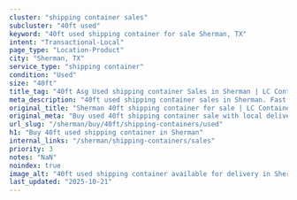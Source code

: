 ```yaml
---
cluster: "shipping container sales"
subcluster: "40ft used"
keyword: "40ft used shipping container for sale Sherman, TX"
intent: "Transactional-Local"
page_type: "Location-Product"
city: "Sherman, TX"
service_type: "shipping container"
condition: "Used"
size: "40ft"
title_tag: "40ft Asg Used shipping container Sales in Sherman | LC Container"
meta_description: "40ft used shipping container sales in Sherman. Fast delivery, competitive pricing. Serving shipping containers area. Quote ID: OFA. Call (214) 524-4168 for your free quote today."
original_title: "Sherman 40ft shipping container for sale | LC Container"
original_meta: "Buy used 40ft shipping container sale with local delivery in Sherman, TX. LC Container — local Since 2003. Request a fast quote today."
url_slug: "/sherman/buy/40ft/shipping-containers/used"
h1: "Buy 40ft used shipping container in Sherman"
internal_links: "/sherman/shipping-containers/sales"
priority: 3
notes: "NaN"
noindex: true
image_alt: "40ft used shipping container available for delivery in Sherman"
last_updated: "2025-10-21"
---
```


<!-- TODO: Add unique city/inventory copy, images, and internal links here. -->
